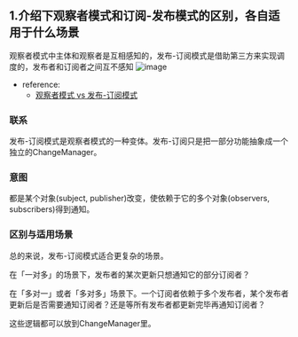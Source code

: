 ## 1.介绍下观察者模式和订阅-发布模式的区别，各自适用于什么场景

观察者模式中主体和观察者是互相感知的，发布-订阅模式是借助第三方来实现调度的，发布者和订阅者之间互不感知 ![image](https://user-images.githubusercontent.com/18718461/53536375-228ba180-3b41-11e9-9737-d71f85040cfc.png)

- reference:
  - [观察者模式 vs 发布-订阅模式](https://juejin.im/post/5a14e9edf265da4312808d86)

### 联系

发布-订阅模式是观察者模式的一种变体。发布-订阅只是把一部分功能抽象成一个独立的ChangeManager。

### 意图

都是某个对象(subject, publisher)改变，使依赖于它的多个对象(observers, subscribers)得到通知。

### 区别与适用场景

总的来说，发布-订阅模式适合更复杂的场景。

在「一对多」的场景下，发布者的某次更新只想通知它的部分订阅者？

在「多对一」或者「多对多」场景下。一个订阅者依赖于多个发布者，某个发布者更新后是否需要通知订阅者？还是等所有发布者都更新完毕再通知订阅者？

这些逻辑都可以放到ChangeManager里。